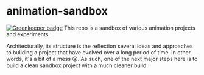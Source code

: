 # animation-sandbox

[![Greenkeeper badge](https://badges.greenkeeper.io/BrianSipple/animation-sandbox.svg)](https://greenkeeper.io/)
This repo is a sandbox of various animation projects and experiments.

Architecturally, its structure is the reflection several ideas and approaches to building a project that have evolved over a long period of time. In other words, it's a bit of a mess 😜. As such, one of the next major steps here is to build a clean sandbox project with a much cleaner build.
